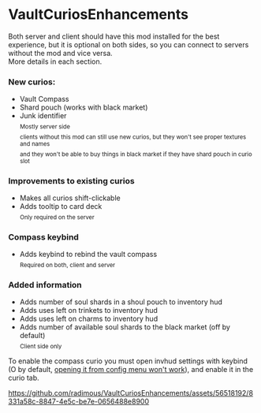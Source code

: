 # VaultCuriosEnhancements  
Both server and client should have this mod installed for the best experience, but it is optional on both sides, so you can connect to servers without the mod and vice versa.  
More details in each section.  
### New curios:
- Vault Compass
- Shard pouch (works with black market)
- Junk identifier  
<sub>Mostly server side</sub>  
<sub>clients without this mod can still use new curios, but they won't see proper textures and names</sub>  
<sub>and they won't be able to buy things in black market if they have shard pouch in curio slot</sub>


### Improvements to existing curios
- Makes all curios shift-clickable
- Adds tooltip to card deck  
<sub>Only required on the server</sub>

### Compass keybind
- Adds keybind to rebind the vault compass  
<sub>Required on both, client and server</sub>

### Added information
- Adds number of soul shards in a shoul pouch to inventory hud
- Adds uses left on trinkets to inventory hud
- Adds uses left on charms to inventory hud
- Adds number of available soul shards to the black market (off by default)  
<sub>Client side only</sub>


To enable the compass curio you must open invhud settings with keybind (O by default, [opening it from config menu won't work](https://legacy.curseforge.com/minecraft/mc-mods/inventory-hud-forge/issues/99)), and enable it in the curio tab.

https://github.com/radimous/VaultCuriosEnhancements/assets/56518192/8331a58c-8847-4e5c-be7e-0656488e8900

